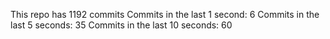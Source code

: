 This repo has 1192 commits
Commits in the last 1 second: 6
Commits in the last 5 seconds: 35
Commits in the last 10 seconds: 60
